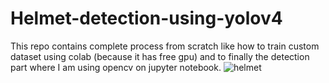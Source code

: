
# Helmet-detection-using-yolov4
This repo contains complete process from scratch like how to train custom dataset using colab (because it has free gpu) and to finally the detection part where I am using opencv on jupyter notebook.
![helmet](https://user-images.githubusercontent.com/65837227/126116005-d0664e71-e7b4-4969-abae-0c62d022fc6a.jpeg)
